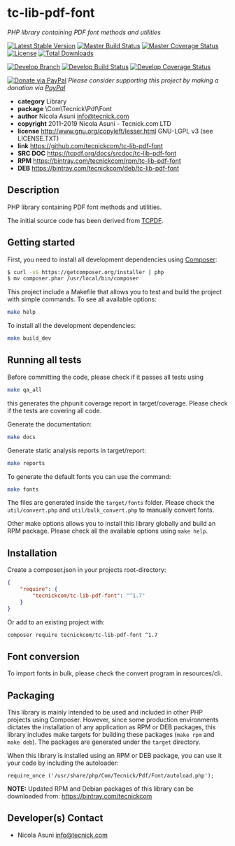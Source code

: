 # tc-lib-pdf-font
*PHP library containing PDF font methods and utilities*

[![Latest Stable Version](https://poser.pugx.org/tecnickcom/tc-lib-pdf-font/version)](https://packagist.org/packages/tecnickcom/tc-lib-pdf-font)
[![Master Build Status](https://secure.travis-ci.org/tecnickcom/tc-lib-pdf-font.png?branch=master)](https://travis-ci.org/tecnickcom/tc-lib-pdf-font?branch=master)
[![Master Coverage Status](https://coveralls.io/repos/tecnickcom/tc-lib-pdf-font/badge.svg?branch=master&service=github)](https://coveralls.io/github/tecnickcom/tc-lib-pdf-font?branch=master)
[![License](https://poser.pugx.org/tecnickcom/tc-lib-pdf-font/license)](https://packagist.org/packages/tecnickcom/tc-lib-pdf-font)
[![Total Downloads](https://poser.pugx.org/tecnickcom/tc-lib-pdf-font/downloads)](https://packagist.org/packages/tecnickcom/tc-lib-pdf-font)

[![Develop Branch](https://img.shields.io/badge/-develop:-gray.svg)](https://github.com/tecnickcom/tc-lib-pdf-font/tree/develop)
[![Develop Build Status](https://secure.travis-ci.org/tecnickcom/tc-lib-pdf-font.png?branch=develop)](https://travis-ci.org/tecnickcom/tc-lib-pdf-font?branch=develop)
[![Develop Coverage Status](https://coveralls.io/repos/tecnickcom/tc-lib-pdf-font/badge.svg?branch=develop&service=github)](https://coveralls.io/github/tecnickcom/tc-lib-pdf-font?branch=develop)

[![Donate via PayPal](https://img.shields.io/badge/donate-paypal-87ceeb.svg)](https://www.paypal.com/cgi-bin/webscr?cmd=_donations&currency_code=GBP&business=paypal@tecnick.com&item_name=donation%20for%20tc-lib-pdf-font%20project)
*Please consider supporting this project by making a donation via [PayPal](https://www.paypal.com/cgi-bin/webscr?cmd=_donations&currency_code=GBP&business=paypal@tecnick.com&item_name=donation%20for%20tc-lib-pdf-font%20project)*

* **category**    Library
* **package**     \Com\Tecnick\Pdf\Font
* **author**      Nicola Asuni <info@tecnick.com>
* **copyright**   2011-2019 Nicola Asuni - Tecnick.com LTD
* **license**     http://www.gnu.org/copyleft/lesser.html GNU-LGPL v3 (see LICENSE.TXT)
* **link**        https://github.com/tecnickcom/tc-lib-pdf-font
* **SRC DOC**     https://tcpdf.org/docs/srcdoc/tc-lib-pdf-font
* **RPM**         https://bintray.com/tecnickcom/rpm/tc-lib-pdf-font
* **DEB**         https://bintray.com/tecnickcom/deb/tc-lib-pdf-font

## Description

PHP library containing PDF font methods and utilities.

The initial source code has been derived from [TCPDF](<http://www.tcpdf.org>).


## Getting started

First, you need to install all development dependencies using [Composer](https://getcomposer.org/):

```bash
$ curl -sS https://getcomposer.org/installer | php
$ mv composer.phar /usr/local/bin/composer
```

This project include a Makefile that allows you to test and build the project with simple commands.
To see all available options:

```bash
make help
```

To install all the development dependencies:

```bash
make build_dev
```

## Running all tests

Before committing the code, please check if it passes all tests using

```bash
make qa_all
```
this generates the phpunit coverage report in target/coverage.
Please check if the tests are covering all code.

Generate the documentation:

```bash
make docs
```

Generate static analysis reports in target/report:

```bash
make reports
```

To generate the default fonts you can use the command:
```bash
make fonts
```
The files are generated inside the `target/fonts` folder.
Please check the `util/convert.php` and `util/bulk_convert.php` to manually convert fonts.


Other make options allows you to install this library globally and build an RPM package.
Please check all the available options using `make help`.

## Installation

Create a composer.json in your projects root-directory:

```json
{
    "require": {
        "tecnickcom/tc-lib-pdf-font": "^1.7"
    }
}
```

Or add to an existing project with: 

```bash
composer require tecnickcom/tc-lib-pdf-font ^1.7
```

## Font conversion

To import fonts in bulk, please check the convert program in resources/cli.

## Packaging

This library is mainly intended to be used and included in other PHP projects using Composer.
However, since some production environments dictates the installation of any application as RPM or DEB packages,
this library includes make targets for building these packages (`make rpm` and `make deb`).
The packages are generated under the `target` directory.

When this library is installed using an RPM or DEB package, you can use it your code by including the autoloader:
```
require_once ('/usr/share/php/Com/Tecnick/Pdf/Font/autoload.php');
```

**NOTE:** Updated RPM and Debian packages of this library can be downloaded from: https://bintray.com/tecnickcom


## Developer(s) Contact

* Nicola Asuni <info@tecnick.com>
